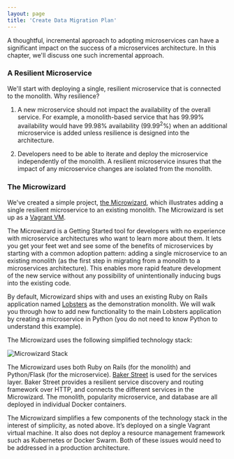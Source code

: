 ```yaml
---
layout: page
title: 'Create Data Migration Plan'
---
```

A thoughtful, incremental approach to adopting microservices can have a significant impact on the success of a microservices architecture. In this chapter, we'll discuss one such incremental approach.

### A Resilient Microservice

We'll start with deploying a single, resilient microservice that is connected to the monolith. Why resilience?

1. A new microservice should not impact the availability of the overall service. For example, a monolith-based service that has 99.99% availability would have 99.98% availability (99.99<sup>2</sup>%) when an additional microservice is added unless resilience is designed into the architecture.

2. Developers need to be able to iterate and deploy the microservice independently of the monolith. A resilient microservice insures that the impact of any microservice changes are isolated from the monolith.

### The Microwizard

We've created a simple project, <a href="https://github.com/datawire/microwizard">the Microwizard</a>, which illustrates adding a single resilient microservice to an existing monolith. The Microwizard is set up as a <a href="https://www.vagrantup.com">Vagrant VM</a>.

The Microwizard is a Getting Started tool for developers with no experience with microservice architectures who want to learn more about them. It lets you get your feet wet and see some of the benefits of microservices by starting with a common adoption pattern: adding a single microservice to an existing monolith (as the first step in migrating from a monolith to a microservices architecture). This enables more rapid feature development of the new service without any possibility of unintentionally inducing bugs into the existing code.

By default, Microwizard ships with and uses an existing Ruby on Rails application named <a href="https://github.com/jcs/lobsters">Lobsters</a> as the demonstration monolith. We will walk you through how to add new functionality to the main Lobsters application by creating a microservice in Python (you do not need to know Python to understand this example).

The Microwizard uses the following simplified technology stack:

![Microwizard Stack]({{site.baseurl}}/images/microwizard.png)

The Microwizard uses both Ruby on Rails (for the monolith) and Python/Flask (for the microservice). <a href="http://bakerstreet.io">Baker Street</a> is used for the services layer. Baker Street provides a resilient service discovery and routing framework over HTTP, and connects the different services in the Microwizard. The monolith, popularity microservice, and database are all deployed in individual Docker containers.

The Microwizard simplifies a few components of the technology stack in the interest of simplicity, as noted above. It’s deployed on a single Vagrant virtual machine. It also does not deploy a resource management framework such as Kubernetes or Docker Swarm. Both of these issues would need to be addressed in a production architecture.
